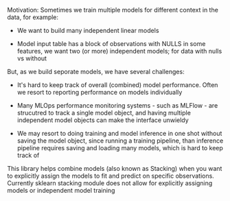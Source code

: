 Motivation:
Sometimes we train multiple models for different context in the data, for example:

- We want to build many independent linear models

- Model input table has a block of observations with NULLS in some features, we want two (or more) independent models; for data with nulls vs without

But, as we build seporate models, we have several challenges:

- It's hard to keep track of overall (combined) model performance.  Often we resort to reporting performance on models individually 

- Many MLOps performance monitoring systems - such as MLFlow - are strucutred to track a single model object, and having multiple independent model objects can make the interface unwieldy

- We may resort to doing training and model inference in one shot without saving the model object, since running a training pipeline, than inference pipeline requires saving and loading many models, which is hard to keep track of
 
This library helps combine models (also known as Stacking) when you want to explicitly assign the models to fit and predict on specific observations.  Currently sklearn stacking module does not allow for explicitly assigning models or independent model training